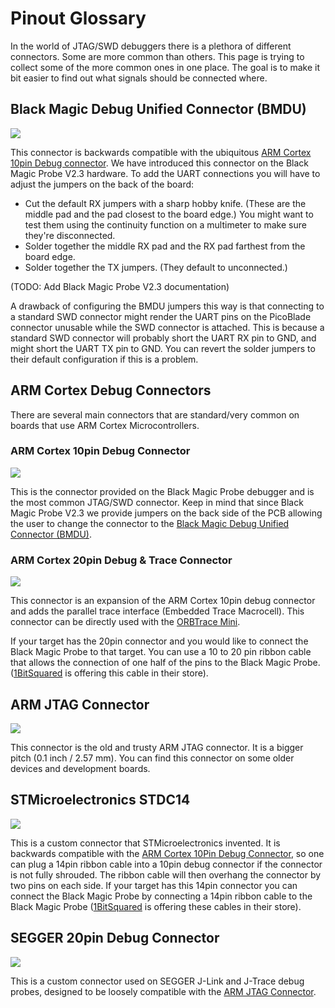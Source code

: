 # Pinout Glossary

In the world of JTAG/SWD debuggers there is a plethora of different connectors. Some are more common than others. This page is trying to collect some of the more common ones in one place. The goal is to make it bit easier to find out what signals should be connected where.

## Black Magic Debug Unified Connector (BMDU)

![](../_pinouts/unified-legend.svg)

This connector is backwards compatible with the ubiquitous [ARM Cortex 10pin Debug connector](#arm-cortex-10pin-debug-connector). We have introduced this connector on the Black Magic Probe V2.3 hardware. To add the UART connections you will have to adjust the jumpers on the back of the board:

- Cut the default RX jumpers with a sharp hobby knife. (These are the middle pad and the pad closest to the board edge.) You might want to test them using the continuity function on a multimeter to make sure they're disconnected.
- Solder together the middle RX pad and the RX pad farthest from the board edge.
- Solder together the TX jumpers. (They default to unconnected.)

(TODO: Add Black Magic Probe V2.3 documentation)

A drawback of configuring the BMDU jumpers this way is that connecting to a standard SWD connector might render the UART pins on the PicoBlade connector unusable while the SWD connector is attached. This is because a standard SWD connector will probably short the UART RX pin to GND, and might short the UART TX pin to GND. You can revert the solder jumpers to their default configuration if this is a problem.

## ARM Cortex Debug Connectors

There are several main connectors that are standard/very common on boards that use ARM Cortex Microcontrollers.

### ARM Cortex 10pin Debug Connector

![](../_pinouts/arm-cortex-10-legend.svg)

This is the connector provided on the Black Magic Probe debugger and is the most common JTAG/SWD connector. Keep in mind that since Black Magic Probe V2.3 we provide jumpers on the back side of the PCB allowing the user to change the connector to the [Black Magic Debug Unified Connector (BMDU)](#black-magic-debug-unified-connector-bmdu).

### ARM Cortex 20pin Debug & Trace Connector

![](../_pinouts/arm-cortex-20-legend.svg)

This connector is an expansion of the ARM Cortex 10pin debug connector and adds the parallel trace interface (Embedded Trace Macrocell). This connector can be directly used with the [ORBTrace Mini](https://orbcode.org/orbtrace-mini/).

If your target has the 20pin connector and you would like to connect the Black Magic Probe to that target. You can use a 10 to 20 pin ribbon cable that allows the connection of one half of the pins to the Black Magic Probe. ([1BitSquared](https://1bitsquared.com/products/jtag-swd-10pin-to-20pin-idc-cable) is offering this cable in their store).

## ARM JTAG Connector

![](../_pinouts/arm-jtag-20-legend.svg)

This connector is the old and trusty ARM JTAG connector. It is a bigger pitch (0.1 inch / 2.57 mm). You can find this connector on some older devices and development boards.

## STMicroelectronics STDC14

![](../_pinouts/stdc14-legend.svg)

This is a custom connector that STMicroelectronics invented. It is backwards compatible with the [ARM Cortex 10Pin Debug Connector](#arm-cortex-10pin-debug-connector), so one can plug a 14pin ribbon cable into a 10pin debug connector if the connector is not fully shrouded. The ribbon cable will then overhang the connector by two pins on each side. If your target has this 14pin connector you can connect the Black Magic Probe by connecting a 14pin ribbon cable to the Black Magic Probe ([1BitSquared](https://1bitsquared.com/products/stdc14-idc-cable) is offering these cables in their store).


## SEGGER 20pin Debug Connector

![](../_pinouts/segger-20-legend.svg)

This is a custom connector used on SEGGER J-Link and J-Trace debug probes, designed to be loosely compatible with the [ARM JTAG Connector](#arm-jtag-connector).

